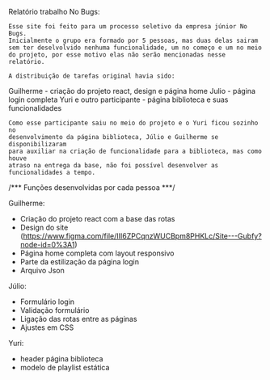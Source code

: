 Relatório trabalho No Bugs: 

    Esse site foi feito para um processo seletivo da empresa júnior No Bugs.
    Inicialmente o grupo era formado por 5 pessoas, mas duas delas sairam 
    sem ter deselvolvido nenhuma funcionalidade, um no começo e um no meio
    do projeto, por esse motivo elas não serão mencionadas nesse relatório. 

    A distribuição de tarefas original havia sido: 
Guilherme - criação do projeto react, design e página home 
Julio - página login completa
Yuri e outro participante - página biblioteca e suas funcionalidades

    Como esse participante saiu no meio do projeto e o Yuri ficou sozinho no 
    desenvolvimento da página biblioteca, Júlio e Guilherme se disponibilizaram 
    para auxiliar na criação de funcionalidade para a biblioteca, mas como houve 
    atraso na entrega da base, não foi possível desenvolver as funcionalidades a tempo.

/*** Funções desenvolvidas por cada pessoa ***/

Guilherme: 
- Criação do projeto react com a base das rotas
- Design do site (https://www.figma.com/file/III6ZPCqnzWUCBpm8PHKLc/Site---Gubfy?node-id=0%3A1)
- Página home completa com layout responsivo
- Parte da estilização da página login
- Arquivo Json

Júlio: 
- Formulário login 
- Validação formulário
- Ligação das rotas entre as páginas
- Ajustes em CSS

Yuri: 
- header página biblioteca 
- modelo de playlist estática